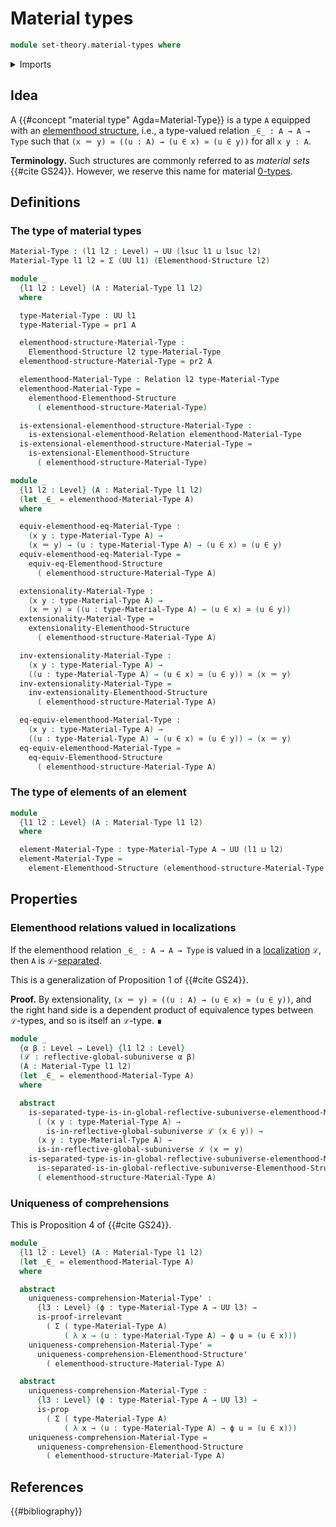 # Material types

```agda
module set-theory.material-types where
```

<details><summary>Imports</summary>

```agda
open import foundation.binary-relations
open import foundation.dependent-pair-types
open import foundation.equivalences
open import foundation.function-types
open import foundation.functoriality-dependent-function-types
open import foundation.functoriality-dependent-pair-types
open import foundation.identity-types
open import foundation.locally-small-types
open import foundation.propositions
open import foundation.separated-types-subuniverses
open import foundation.subtypes
open import foundation.universe-levels

open import foundation-core.contractible-types
open import foundation-core.torsorial-type-families

open import order-theory.accessible-elements-relations
open import order-theory.preorders

open import orthogonal-factorization-systems.reflective-global-subuniverses

open import set-theory.elementhood-structures
```

</details>

## Idea

A {{#concept "material type" Agda=Material-Type}} is a type `A` equipped with an
[elementhood structure](set-theory.elementhood-structures.md), i.e., a
type-valued relation `_∈_ : A → A → Type` such that
`(x ＝ y) ≃ ((u : A) → (u ∈ x) ≃ (u ∈ y))` for all `x y : A`.

**Terminology.** Such structures are commonly referred to as _material sets_
{{#cite GS24}}. However, we reserve this name for material
[0-types](foundation-core.sets.md).

## Definitions

### The type of material types

```agda
Material-Type : (l1 l2 : Level) → UU (lsuc l1 ⊔ lsuc l2)
Material-Type l1 l2 = Σ (UU l1) (Elementhood-Structure l2)

module _
  {l1 l2 : Level} (A : Material-Type l1 l2)
  where

  type-Material-Type : UU l1
  type-Material-Type = pr1 A

  elementhood-structure-Material-Type :
    Elementhood-Structure l2 type-Material-Type
  elementhood-structure-Material-Type = pr2 A

  elementhood-Material-Type : Relation l2 type-Material-Type
  elementhood-Material-Type =
    elementhood-Elementhood-Structure
      ( elementhood-structure-Material-Type)

  is-extensional-elementhood-structure-Material-Type :
    is-extensional-elementhood-Relation elementhood-Material-Type
  is-extensional-elementhood-structure-Material-Type =
    is-extensional-Elementhood-Structure
      ( elementhood-structure-Material-Type)

module _
  {l1 l2 : Level} (A : Material-Type l1 l2)
  (let _∈_ = elementhood-Material-Type A)
  where

  equiv-elementhood-eq-Material-Type :
    (x y : type-Material-Type A) →
    (x ＝ y) → (u : type-Material-Type A) → (u ∈ x) ≃ (u ∈ y)
  equiv-elementhood-eq-Material-Type =
    equiv-eq-Elementhood-Structure
      ( elementhood-structure-Material-Type A)

  extensionality-Material-Type :
    (x y : type-Material-Type A) →
    (x ＝ y) ≃ ((u : type-Material-Type A) → (u ∈ x) ≃ (u ∈ y))
  extensionality-Material-Type =
    extensionality-Elementhood-Structure
      ( elementhood-structure-Material-Type A)

  inv-extensionality-Material-Type :
    (x y : type-Material-Type A) →
    ((u : type-Material-Type A) → (u ∈ x) ≃ (u ∈ y)) ≃ (x ＝ y)
  inv-extensionality-Material-Type =
    inv-extensionality-Elementhood-Structure
      ( elementhood-structure-Material-Type A)

  eq-equiv-elementhood-Material-Type :
    (x y : type-Material-Type A) →
    ((u : type-Material-Type A) → (u ∈ x) ≃ (u ∈ y)) → (x ＝ y)
  eq-equiv-elementhood-Material-Type =
    eq-equiv-Elementhood-Structure
      ( elementhood-structure-Material-Type A)
```

### The type of elements of an element

```agda
module _
  {l1 l2 : Level} (A : Material-Type l1 l2)
  where

  element-Material-Type : type-Material-Type A → UU (l1 ⊔ l2)
  element-Material-Type =
    element-Elementhood-Structure (elementhood-structure-Material-Type A)
```

## Properties

### Elementhood relations valued in localizations

If the elementhood relation `_∈_ : A → A → Type` is valued in a
[localization](orthogonal-factorization-systems.reflective-global-subuniverses.md)
`ℒ`, then `A` is `ℒ`-[separated](foundation.separated-types-subuniverses.md).

This is a generalization of Proposition 1 of {{#cite GS24}}.

**Proof.** By extensionality, `(x ＝ y) ≃ ((u : A) → (u ∈ x) ≃ (u ∈ y))`, and
the right hand side is a dependent product of equivalence types between
`ℒ`-types, and so is itself an `ℒ`-type. ∎

```agda
module _
  {α β : Level → Level} {l1 l2 : Level}
  (ℒ : reflective-global-subuniverse α β)
  (A : Material-Type l1 l2)
  (let _∈_ = elementhood-Material-Type A)
  where

  abstract
    is-separated-type-is-in-global-reflective-subuniverse-elementhood-Material-Type :
      ( (x y : type-Material-Type A) →
        is-in-reflective-global-subuniverse ℒ (x ∈ y)) →
      (x y : type-Material-Type A) →
      is-in-reflective-global-subuniverse ℒ (x ＝ y)
    is-separated-type-is-in-global-reflective-subuniverse-elementhood-Material-Type =
      is-separated-is-in-global-reflective-subuniverse-Elementhood-Structure ℒ
      ( elementhood-structure-Material-Type A)
```

### Uniqueness of comprehensions

This is Proposition 4 of {{#cite GS24}}.

```agda
module _
  {l1 l2 : Level} (A : Material-Type l1 l2)
  (let _∈_ = elementhood-Material-Type A)
  where

  abstract
    uniqueness-comprehension-Material-Type' :
      {l3 : Level} (ϕ : type-Material-Type A → UU l3) →
      is-proof-irrelevant
        ( Σ ( type-Material-Type A)
            ( λ x → (u : type-Material-Type A) → ϕ u ≃ (u ∈ x)))
    uniqueness-comprehension-Material-Type' =
      uniqueness-comprehension-Elementhood-Structure'
        ( elementhood-structure-Material-Type A)

  abstract
    uniqueness-comprehension-Material-Type :
      {l3 : Level} (ϕ : type-Material-Type A → UU l3) →
      is-prop
        ( Σ ( type-Material-Type A)
            ( λ x → (u : type-Material-Type A) → ϕ u ≃ (u ∈ x)))
    uniqueness-comprehension-Material-Type =
      uniqueness-comprehension-Elementhood-Structure
        ( elementhood-structure-Material-Type A)
```

## References

{{#bibliography}}
